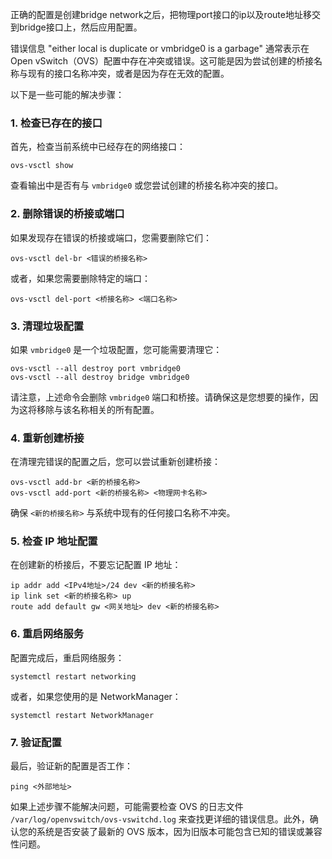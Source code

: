 正确的配置是创建bridge network之后，把物理port接口的ip以及route地址移交到bridge接口上，然后应用配置。

错误信息 "either local is duplicate or vmbridge0 is a garbage" 通常表示在 Open vSwitch（OVS）配置中存在冲突或错误。这可能是因为尝试创建的桥接名称与现有的接口名称冲突，或者是因为存在无效的配置。

以下是一些可能的解决步骤：

### 1\. 检查已存在的接口

首先，检查当前系统中已经存在的网络接口：

    ovs-vsctl show
    

查看输出中是否有与 `vmbridge0` 或您尝试创建的桥接名称冲突的接口。

### 2\. 删除错误的桥接或端口

如果发现存在错误的桥接或端口，您需要删除它们：

    ovs-vsctl del-br <错误的桥接名称>
    

或者，如果您需要删除特定的端口：

    ovs-vsctl del-port <桥接名称> <端口名称>
    

### 3\. 清理垃圾配置

如果 `vmbridge0` 是一个垃圾配置，您可能需要清理它：

    ovs-vsctl --all destroy port vmbridge0
    ovs-vsctl --all destroy bridge vmbridge0
    

请注意，上述命令会删除 `vmbridge0` 端口和桥接。请确保这是您想要的操作，因为这将移除与该名称相关的所有配置。

### 4\. 重新创建桥接

在清理完错误的配置之后，您可以尝试重新创建桥接：

    ovs-vsctl add-br <新的桥接名称>
    ovs-vsctl add-port <新的桥接名称> <物理网卡名称>
    

确保 `<新的桥接名称>` 与系统中现有的任何接口名称不冲突。

### 5\. 检查 IP 地址配置

在创建新的桥接后，不要忘记配置 IP 地址：

    ip addr add <IPv4地址>/24 dev <新的桥接名称>
    ip link set <新的桥接名称> up
    route add default gw <网关地址> dev <新的桥接名称>
    

### 6\. 重启网络服务

配置完成后，重启网络服务：

    systemctl restart networking
    

或者，如果您使用的是 NetworkManager：

    systemctl restart NetworkManager
    

### 7\. 验证配置

最后，验证新的配置是否工作：

    ping <外部地址>
    

如果上述步骤不能解决问题，可能需要检查 OVS 的日志文件 `/var/log/openvswitch/ovs-vswitchd.log` 来查找更详细的错误信息。此外，确认您的系统是否安装了最新的 OVS 版本，因为旧版本可能包含已知的错误或兼容性问题。